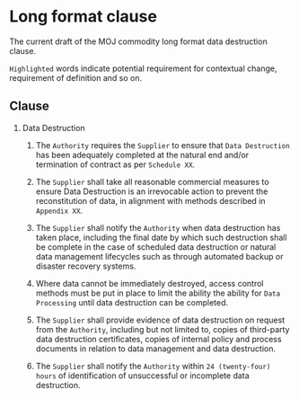 # Long format clause

The current draft of the MOJ commodity long format data destruction clause.

`Highlighted` words indicate potential requirement for contextual change, requirement of definition and so on.

## Clause

1.  Data Destruction

    1.  The `Authority` requires the `Supplier` to ensure that `Data Destruction` has been adequately completed at the natural end and/or termination of contract as per `Schedule XX`.

    2.  The `Supplier` shall take all reasonable commercial measures to ensure Data Destruction is an irrevocable action to prevent the reconstitution of data, in alignment with methods described in `Appendix XX`.

    3.  The `Supplier` shall notify the `Authority` when data destruction has taken place, including the final date by which such destruction shall be complete in the case of scheduled data destruction or natural data management lifecycles such as through automated backup or disaster recovery systems.

    4.  Where data cannot be immediately destroyed, access control methods must be put in place to limit the ability the ability for `Data Processing` until data destruction can be completed.

    5.  The `Supplier` shall provide evidence of data destruction on request from the `Authority`, including but not limited to, copies of third-party data destruction certificates, copies of internal policy and process documents in relation to data management and data destruction.

    6.  The `Supplier` shall notify the `Authority` within `24 (twenty-four) hours` of identification of unsuccessful or incomplete data destruction.


